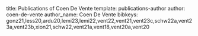 title: Publications of Coen De Vente
template: publications-author
author: coen-de-vente
author_name: Coen De Vente
bibkeys: gonz21,less20,ardu20,lemi23,lemi22,vent22,vent21,vent23c,schw22a,vent23a,vent23b,xion21,schw22,vent21a,vent18,vent20a,vent20